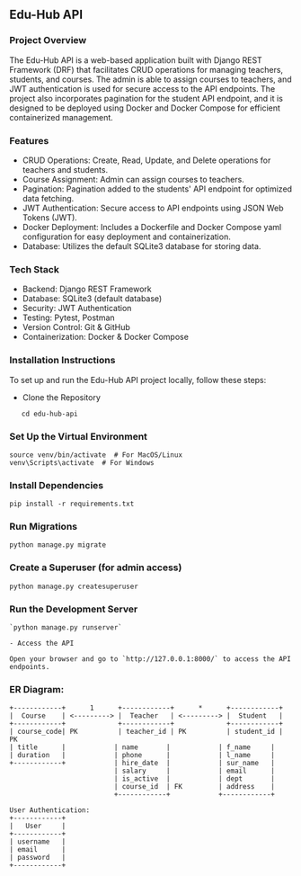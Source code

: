 ## Edu-Hub API 

### Project Overview
The Edu-Hub API is a web-based application built with Django REST Framework (DRF) that facilitates CRUD operations for managing teachers, students, and courses. The admin is able to assign courses to teachers, and JWT authentication is used for secure access to the API endpoints. The project also incorporates pagination for the student API endpoint, and it is designed to be deployed using Docker and Docker Compose for efficient containerized management.

### Features
- CRUD Operations: Create, Read, Update, and Delete operations for teachers and students.
- Course Assignment: Admin can assign courses to teachers.
- Pagination: Pagination added to the students' API endpoint for optimized data fetching.
- JWT Authentication: Secure access to API endpoints using JSON Web Tokens (JWT).
- Docker Deployment: Includes a Dockerfile and Docker Compose yaml configuration for easy deployment and containerization.
- Database: Utilizes the default SQLite3 database for storing data.

### Tech Stack
- Backend: Django REST Framework
- Database: SQLite3 (default database)
- Security: JWT Authentication
- Testing: Pytest, Postman
- Version Control: Git & GitHub
- Containerization: Docker & Docker Compose

### Installation Instructions

To set up and run the Edu-Hub API project locally, follow these steps:

 - Clone the Repository

```git clone https://github.com/yourusername/edu-hub-api.git
   cd edu-hub-api
```

### Set Up the Virtual Environment

```python3 -m venv venv
source venv/bin/activate  # For MacOS/Linux
venv\Scripts\activate  # For Windows
```

### Install Dependencies

`pip install -r requirements.txt`

### Run Migrations

`python manage.py migrate`

### Create a Superuser (for admin access)

`python manage.py createsuperuser`

### Run the Development Server

    `python manage.py runserver`

    - Access the API

    Open your browser and go to `http://127.0.0.1:8000/` to access the API endpoints.


### ER Diagram: 
```
+------------+      1      +------------+      *      +------------+
|  Course    | <---------> |  Teacher   | <---------> |  Student   |
+------------+             +------------+             +------------+
| course_code| PK          | teacher_id | PK          | student_id | PK
| title      |            | name       |            | f_name     |
| duration   |            | phone      |            | l_name     |
+------------+            | hire_date  |            | sur_name   |
                          | salary     |            | email      |
                          | is_active  |            | dept       |
                          | course_id  | FK         | address    |
                          +------------+            +------------+

User Authentication:
+------------+
|   User     |
+------------+
| username   |
| email      |
| password   |
+------------+
```
